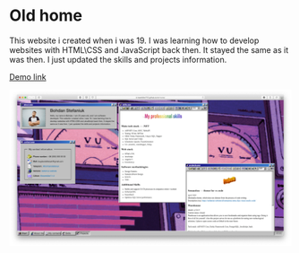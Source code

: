 # Old home

This website i created when i was 19. I was learning how to develop websites with HTML\CSS and JavaScript back then. It stayed the same as it was then. I just updated the skills and projects information.

[Demo link](https://bohdanstefaniuk.github.io/old-home/)

![demo](assets/demo.png)

 
